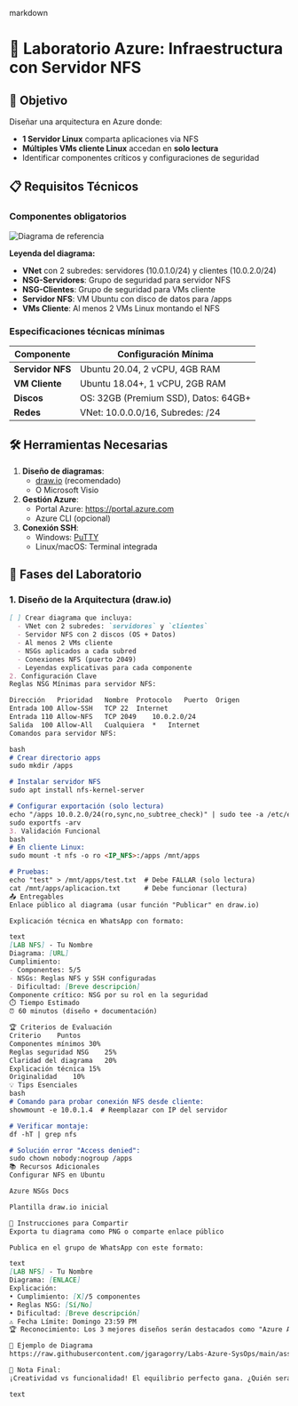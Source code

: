 markdown
# 🚀 Laboratorio Azure: Infraestructura con Servidor NFS

## 🎯 Objetivo
Diseñar una arquitectura en Azure donde:
- **1 Servidor Linux** comparta aplicaciones via NFS
- **Múltiples VMs cliente Linux** accedan en **solo lectura**
- Identificar componentes críticos y configuraciones de seguridad

## 📋 Requisitos Técnicos
### Componentes obligatorios
![Diagrama de referencia](https://raw.githubusercontent.com/jgaragorry/Labs-Azure-SysOps/main/assets/nfs-diagram.png)

**Leyenda del diagrama:**
- **VNet** con 2 subredes: servidores (10.0.1.0/24) y clientes (10.0.2.0/24)
- **NSG-Servidores**: Grupo de seguridad para servidor NFS
- **NSG-Clientes**: Grupo de seguridad para VMs cliente
- **Servidor NFS**: VM Ubuntu con disco de datos para /apps
- **VMs Cliente**: Al menos 2 VMs Linux montando el NFS

### Especificaciones técnicas mínimas
| Componente       | Configuración Mínima                     |
|------------------|------------------------------------------|
| **Servidor NFS** | Ubuntu 20.04, 2 vCPU, 4GB RAM           |
| **VM Cliente**   | Ubuntu 18.04+, 1 vCPU, 2GB RAM          |
| **Discos**       | OS: 32GB (Premium SSD), Datos: 64GB+    |
| **Redes**        | VNet: 10.0.0.0/16, Subredes: /24        |

## 🛠️ Herramientas Necesarias
1. **Diseño de diagramas**: 
   - [draw.io](https://app.diagrams.net/) (recomendado)
   - O Microsoft Visio
2. **Gestión Azure**: 
   - Portal Azure: https://portal.azure.com
   - Azure CLI (opcional)
3. **Conexión SSH**: 
   - Windows: [PuTTY](https://www.putty.org/)
   - Linux/macOS: Terminal integrada

## 📝 Fases del Laboratorio

### 1. Diseño de la Arquitectura (draw.io)
```markdown
[ ] Crear diagrama que incluya:
  - VNet con 2 subredes: `servidores` y `clientes`
  - Servidor NFS con 2 discos (OS + Datos)
  - Al menos 2 VMs cliente
  - NSGs aplicados a cada subred
  - Conexiones NFS (puerto 2049)
  - Leyendas explicativas para cada componente
2. Configuración Clave
Reglas NSG Mínimas para servidor NFS:

Dirección	Prioridad	Nombre	Protocolo	Puerto	Origen
Entrada	100	Allow-SSH	TCP	22	Internet
Entrada	110	Allow-NFS	TCP	2049	10.0.2.0/24
Salida	100	Allow-All	Cualquiera	*	Internet
Comandos para servidor NFS:

bash
# Crear directorio apps
sudo mkdir /apps

# Instalar servidor NFS
sudo apt install nfs-kernel-server

# Configurar exportación (solo lectura)
echo "/apps 10.0.2.0/24(ro,sync,no_subtree_check)" | sudo tee -a /etc/exports
sudo exportfs -arv
3. Validación Funcional
bash
# En cliente Linux:
sudo mount -t nfs -o ro <IP_NFS>:/apps /mnt/apps

# Pruebas:
echo "test" > /mnt/apps/test.txt  # Debe FALLAR (solo lectura)
cat /mnt/apps/aplicacion.txt      # Debe funcionar (lectura)
📤 Entregables
Enlace público al diagrama (usar función "Publicar" en draw.io)

Explicación técnica en WhatsApp con formato:

text
[LAB NFS] - Tu Nombre
Diagrama: [URL]
Cumplimiento: 
- Componentes: 5/5 
- NSGs: Reglas NFS y SSH configuradas
- Dificultad: [Breve descripción]
Componente crítico: NSG por su rol en la seguridad
⏱️ Tiempo Estimado
⏰ 60 minutos (diseño + documentación)

🏆 Criterios de Evaluación
Criterio	Puntos
Componentes mínimos	30%
Reglas seguridad NSG	25%
Claridad del diagrama	20%
Explicación técnica	15%
Originalidad	10%
💡 Tips Esenciales
bash
# Comando para probar conexión NFS desde cliente:
showmount -e 10.0.1.4  # Reemplazar con IP del servidor

# Verificar montaje:
df -hT | grep nfs

# Solución error "Access denied":
sudo chown nobody:nogroup /apps
📚 Recursos Adicionales
Configurar NFS en Ubuntu

Azure NSGs Docs

Plantilla draw.io inicial

📲 Instrucciones para Compartir
Exporta tu diagrama como PNG o comparte enlace público

Publica en el grupo de WhatsApp con este formato:

text
[LAB NFS] - Tu Nombre
Diagrama: [ENLACE]
Explicación: 
• Cumplimiento: [X]/5 componentes
• Reglas NSG: [Sí/No]
• Dificultad: [Breve descripción]
⚠️ Fecha Límite: Domingo 23:59 PM
🏆 Reconocimiento: Los 3 mejores diseños serán destacados como "Azure Architects"!

📌 Ejemplo de Diagrama
https://raw.githubusercontent.com/jgaragorry/Labs-Azure-SysOps/main/assets/nfs-diagram.png

💬 Nota Final:
¡Creatividad vs funcionalidad! El equilibrio perfecto gana. ¿Quién será el top designer?

text
